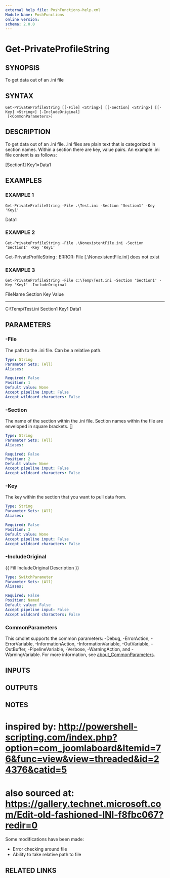 ```yaml
---
external help file: PoshFunctions-help.xml
Module Name: PoshFunctions
online version:
schema: 2.0.0
---
```


# Get-PrivateProfileString

## SYNOPSIS
To get data out of an .ini file

## SYNTAX

```
Get-PrivateProfileString [[-File] <String>] [[-Section] <String>] [[-Key] <String>] [-IncludeOriginal]
 [<CommonParameters>]
```

## DESCRIPTION
To get data out of an .ini file.
.ini files are plain text that is categorized
in section names.
Within a section there are key, value pairs.
An example .ini
file content is as follows:

\[Section1\]
Key1=Data1

## EXAMPLES

### EXAMPLE 1
```
Get-PrivateProfileString -File .\Test.ini -Section 'Section1' -Key 'Key1'
```

Data1

### EXAMPLE 2
```
Get-PrivateProfileString -File .\NonexistentFile.ini -Section 'Section1' -Key 'Key1'
```

Get-PrivateProfileString : ERROR: File \[.\NonexistentFile.ini\] does not exist

### EXAMPLE 3
```
Get-PrivateProfileString -File c:\Temp\Test.ini -Section 'Section1' -Key 'Key1' -IncludeOriginal
```

FileName         Section  Key  Value
--------         -------  ---  -----
C:\Temp\Test.ini Section1 Key1 Data1

## PARAMETERS

### -File
The path to the .ini file.
Can be a relative path.

```yaml
Type: String
Parameter Sets: (All)
Aliases:

Required: False
Position: 1
Default value: None
Accept pipeline input: False
Accept wildcard characters: False
```

### -Section
The name of the section within the .ini file.
Section names within the file
are enveloped in square brackets.
\[\]

```yaml
Type: String
Parameter Sets: (All)
Aliases:

Required: False
Position: 2
Default value: None
Accept pipeline input: False
Accept wildcard characters: False
```

### -Key
The key within the section that you want to pull data from.

```yaml
Type: String
Parameter Sets: (All)
Aliases:

Required: False
Position: 3
Default value: None
Accept pipeline input: False
Accept wildcard characters: False
```

### -IncludeOriginal
{{ Fill IncludeOriginal Description }}

```yaml
Type: SwitchParameter
Parameter Sets: (All)
Aliases:

Required: False
Position: Named
Default value: False
Accept pipeline input: False
Accept wildcard characters: False
```

### CommonParameters
This cmdlet supports the common parameters: -Debug, -ErrorAction, -ErrorVariable, -InformationAction, -InformationVariable, -OutVariable, -OutBuffer, -PipelineVariable, -Verbose, -WarningAction, and -WarningVariable. For more information, see [about_CommonParameters](http://go.microsoft.com/fwlink/?LinkID=113216).

## INPUTS

## OUTPUTS

## NOTES
# inspired by: http://powershell-scripting.com/index.php?option=com_joomlaboard&Itemid=76&func=view&view=threaded&id=24376&catid=5
# also sourced at: https://gallery.technet.microsoft.com/Edit-old-fashioned-INI-f8fbc067?redir=0

Some modifications have been made:
* Error checking around file
* Ability to take relative path to file

## RELATED LINKS
